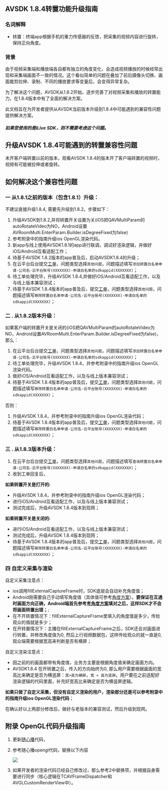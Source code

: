 ## AVSDK 1.8.4转置功能升级指南

### 名词解释

* 转置：终端app根据手机的重力传感器的反馈，把采集的视频内容进行旋转，保持正向角度。

### 背景

由于视频采集端和播放端各自都有独立的角度变化，会造成视频播放的时候经常出现和采集端画面不一致的情况。这个看似简单的问题在叠加了前后摄像头切换、画面裁剪拉伸、录制、不同的播放要求等变量后，会变得异常复杂。

为了解决这个问题，AVSDK从1.8.2开始，逐步完善了对视频采集和播放的转置能力，在1.8.4版本中有了全面的解决方案。

此文档旨在为开发者提供从AVSDK当前版本升级到1.8.4中可能遇到的兼容性问题提供解决方案。

##### 如果您使用的是iLive SDK，则不需要考虑这个问题。

## 升级AVSDK 1.8.4可能遇到的转置兼容性问题

未开客户端转置以前的版本，观看AVSDK 1.8.4的版本开了客户端转置的视频时，视频有可能被拉伸或者旋转。


## 如何解决这个兼容性问题

### 一 从1.8.1之前的版本（包含1.8.1）升级：

不建议直接升级1.8.4, 需要先升级到1.8.2。步骤如下：

1. 升级AVSDK到1.8.2,并将转置开关设置为关(iOS把QAVMultiParam的autoRotateVideo为NO，Android设置AVRoomMulti.EnterParam.Builder.isDegreeFixed为false)
2. 参考附录中的指南升级ios OpenGL渲染代码。
3. 新app与线上使用AVSDK1.8.1的app进行联调，调试好渲染逻辑，并做好iOS/Android互看适配工作；
4. 待基于AVSDK 1.8.2版本的app普及后，启动AVSDK1.8.4的升级；
5. 在云平台后台提交[工单](http://console.tce.fsphere.cn/workorder/category/create?level1_id=29&level2_id=37&level1_name=%E8%A7%86%E9%A2%91%E4%B8%8E%E9%80%9A%E4%BF%A1%E6%9C%8D%E5%8A%A1&level2_name=%E4%BA%92%E5%8A%A8%E7%9B%B4%E6%92%AD%20%20ILVB)，问题类型选择`其他问题`，问题描述填写`添加转置白名单申请-公司名-云平台账号(XXXXXXX)-申请白名单的sdkappid(XXXXXXX)`；
6. 待工单处理完毕，升级AVSDK 1.8.4,并做好iOS/Android互看适配工作，以及与线上版本兼容测试；
7. 待基于AVSDK 1.8.4版本的app普及后，提交[工单](http://console.tce.fsphere.cn/workorder/category/create?level1_id=29&level2_id=37&level1_name=%E8%A7%86%E9%A2%91%E4%B8%8E%E9%80%9A%E4%BF%A1%E6%9C%8D%E5%8A%A1&level2_name=%E4%BA%92%E5%8A%A8%E7%9B%B4%E6%92%AD%20%20ILVB)，问题类型选择`其他问题`，问题描述填写`移除转置白名单申请-公司名-云平台账号(XXXXXXX)-申请白名单的sdkappid(XXXXXXX)`；



### 二 . 从1.8.2版本升级：

如果客户端的转置开关是关闭的(iOS把QAVMultiParam的autoRotateVideo为NO，Android设置AVRoomMulti.EnterParam.Builder.isDegreeFixed为false)，那么：

1. 在云平台后台提交[工单](http://console.tce.fsphere.cn/workorder/category/create?level1_id=29&level2_id=37&level1_name=%E8%A7%86%E9%A2%91%E4%B8%8E%E9%80%9A%E4%BF%A1%E6%9C%8D%E5%8A%A1&level2_name=%E4%BA%92%E5%8A%A8%E7%9B%B4%E6%92%AD%20%20ILVB)，问题类型选择`其他问题`，问题描述填写`添加转置白名单申请-公司名-云平台账号(XXXXXXX)-申请白名单的sdkappid(XXXXXXX)`；
2. 待工单处理完毕，升级AVSDK 1.8.4，并参考附录中的指南升级ios OpenGL渲染代码。
3. 做好iOS/Android互看适配工作，以及与线上版本兼容测试；
5. 待基于AVSDK 1.8.4版本的app普及后，提交[工单](http://console.tce.fsphere.cn/workorder/category/create?level1_id=29&level2_id=37&level1_name=%E8%A7%86%E9%A2%91%E4%B8%8E%E9%80%9A%E4%BF%A1%E6%9C%8D%E5%8A%A1&level2_name=%E4%BA%92%E5%8A%A8%E7%9B%B4%E6%92%AD%20%20ILVB)，问题类型选择`其他问题`，问题描述填写`移除转置白名单申请-公司名-云平台账号(XXXXXXX)-申请白名单的sdkappid(XXXXXXX)`；


否则：

1. 升级AVSDK 1.8.4，并参考附录中的指南升级ios OpenGL渲染代码；
2. 待基于AVSDK 1.8.4版本的app普及后，提交[工单](http://console.tce.fsphere.cn/workorder/category/create?level1_id=29&level2_id=37&level1_name=%E8%A7%86%E9%A2%91%E4%B8%8E%E9%80%9A%E4%BF%A1%E6%9C%8D%E5%8A%A1&level2_name=%E4%BA%92%E5%8A%A8%E7%9B%B4%E6%92%AD%20%20ILVB)，问题类型选择`其他问题`，问题描述填写`移除转置白名单申请-公司名-云平台账号(XXXXXXX)-申请白名单的sdkappid(XXXXXXX)`；

### 三 . 从1.8.3版本升级：

1. 在云平台后台提交[工单](http://console.tce.fsphere.cn/workorder/category/create?level1_id=29&level2_id=37&level1_name=%E8%A7%86%E9%A2%91%E4%B8%8E%E9%80%9A%E4%BF%A1%E6%9C%8D%E5%8A%A1&level2_name=%E4%BA%92%E5%8A%A8%E7%9B%B4%E6%92%AD%20%20ILVB)，问题类型选择`其他问题`，问题描述填写`查询转置白名单申请-公司名-云平台账号(XXXXXXX)-申请白名单的sdkappid(XXXXXXX)`；
2. 收到工单回复后，

**如果转置开关是打开的:**

* 升级AVSDK 1.8.4，并参考附录中的指南升级ios OpenGL渲染代码；
* 进行iOS/Android互看适配工作，以及与线上版本兼容测试；
* 测试完成后，升级AVSDK 1.8.4版本到现网；

**如果转置开关是关闭的:**

* 进行iOS/Android互看适配工作，以及与线上版本兼容测试；
* 测试完成后，升级AVSDK 1.8.4版本到现网；
* 待基于AVSDK 1.8.4版本的app普及后，提交[工单](http://console.tce.fsphere.cn/workorder/category/create?level1_id=29&level2_id=37&level1_name=%E8%A7%86%E9%A2%91%E4%B8%8E%E9%80%9A%E4%BF%A1%E6%9C%8D%E5%8A%A1&level2_name=%E4%BA%92%E5%8A%A8%E7%9B%B4%E6%92%AD%20%20ILVB)，问题类型选择`其他问题`，问题描述填写`移除转置白名单申请-公司名-云平台账号(XXXXXXX)-申请白名单的sdkappid(XXXXXXX)`；

### 四 自定义采集与渲染

自定义采集注意点：

* ios调用fillExternalCaptureFrame时，SDK底层会自动补充角度值；
* Android刚需要自己手动填写角度值（具体值可参考[角度方案](https://github.com/tencentyun/qcloud-documents/blob/master/product/%E8%A7%86%E9%A2%91%E6%9C%8D%E5%8A%A1/%E4%BA%92%E5%8A%A8%E7%9B%B4%E6%92%AD/newDoc/%E8%A7%92%E5%BA%A6%E6%96%B9%E6%A1%88.md)）。**要保证在互通时画面方向正确，Android端首先参考[考角度方案](https://github.com/tencentyun/qcloud-documents/blob/master/product/%E8%A7%86%E9%A2%91%E6%9C%8D%E5%8A%A1/%E4%BA%92%E5%8A%A8%E7%9B%B4%E6%92%AD/newDoc/%E8%A7%92%E5%BA%A6%E6%96%B9%E6%A1%88.md)填对之后，这样SDK才不会将画面转置出错；**;
* 在不开转置情况下：fillExternalCaptureFrame里填入的角度值是多少，传给观众的值就是多少；
* 在开转置情况下：主播在fillExternalCaptureFrame之后，SDK还会对画面进行转置，并修改角度值为0, 然后上行视频数据包，这样传给观众的就一直是0, 观众端需要根据宽高来判断是否有横屏；

自定义渲染注意点：

* 因之前的的画面都带有角度值，业务方主要是根据角度值来确定画面方向。
* AVSDK1.8.4 在开转置之后，传入的方向始终为0, 那么用户需要根据画面的宽高比来确定是否为横竖屏：`宽>高为横屏`，`宽 < 高为竖屏`。用户要在之前适配好渲染逻辑的代码里面，补充好宽高比来确定是否为横竖屏逻辑。

**如果只做了自定义采集，但没有自定义渲染的用户，渲染部分还是可以参考附录中的指南升级ios OpenGL渲染代码**；

在确认好以上两部分修改后，做好与老版本的兼容测试，然后升级到现网。


## 附录 OpenGL代码升级指南

1. 更新[随心播](https://github.com/zhaoyang21cn/iOS_Suixinbo)代码，
2. 参考随心播opengl代码，替换以下内容
	
	![](http://imgcache.tce.fsphere.cn/static/mc.qcloudimg.com/static/img/94f24136772e38c77fe40a1968163539/mergeopengl.png)
	
3. 如果开发者的渲染代码已经自己修改过，那么参考2中替换项，并根据自身需要进行同步（核心逻辑在TCAVFrameDispatcher和AVGLCustomRenderView中）。